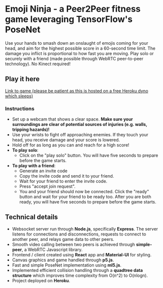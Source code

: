 # Emoji Ninja - a Peer2Peer fitness game leveraging TensorFlow's PoseNet

Use your hands to smash down an onslaught of emojis coming for your head, and aim for the highest possible score in a 60-second time limit. The damage you inflict is proportional to how fast you are moving. Play solo or securely with a friend (made possible through WebRTC peer-to-peer technology). No Kinect required!

## Play it here ##

[Link to game (please be patient as this is hosted on a free Heroku dyno which sleeps)](https://posenet-game-p2p-react.herokuapp.com/)

### Instructions

- Set up a webcam that shows a clear space. **Make sure your surroundings are clear of potential sources of injuries (e.g. walls, tripping hazards)!**
- Use your wrists to fight off approaching enemies. If they touch your head, you receive damage and your score is lowered.
- Hold off for as long as you can and reach for a high score!
- **To play solo**:
  - Click on the "play solo" button. You will have five seconds to prepare before the game starts.
- **To play with a friend**:
  - Generate an invite code
  - Copy the invite code and send it to your friend.
  - Wait for your friend to enter the invite code.
  - Press "accept join request".
  - You and your friend should now be connected. Click the "ready" button and wait for your friend to be ready too. After you are both ready, you will have five seconds to prepare before the game starts.

## Technical details

- Websocket server run through **Node.js**, specifically **Express**. The server listens for connections and disconnections, requests to connect to another peer, and relays game data to other peers.
- Smooth video calling between two peers is achieved through **simple-peer**, a WebRTC Javascript library.
- Frontend / client created using **React** app and **Material-UI** for styling.
- Canvas graphics and game handled through **p5.js**.
- Fast and simple PoseNet implementation using **ml5.js**.
- Implemented efficient collision handling through a **quadtree data structure** which improves time complexity from O(n^2) to O(nlogn). 
- Project deployed on **Heroku**. 